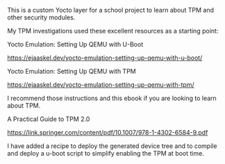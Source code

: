 This is a custom Yocto layer for a school project to learn about TPM and other security modules.

My TPM investigations used these excellent resources as a starting point:

Yocto Emulation: Setting Up QEMU with U-Boot

https://ejaaskel.dev/yocto-emulation-setting-up-qemu-with-u-boot/

Yocto Emulation: Setting Up QEMU with TPM

https://ejaaskel.dev/yocto-emulation-setting-up-qemu-with-tpm/

I recommend those instructions and this ebook if you are looking to learn about TPM.

A Practical Guide to TPM 2.0

https://link.springer.com/content/pdf/10.1007/978-1-4302-6584-9.pdf


I have added a recipe to deploy the generated device tree and to compile and deploy a u-boot script to simplify enabling the TPM at boot time.

